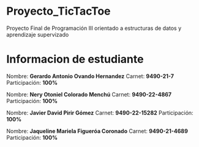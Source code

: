 # Proyecto_TicTacToe
Proyecto Final de Programación III orientado a estructuras de datos y aprendizaje supervizado

# Informacion de estudiante
Nombre: **Gerardo Antonio Ovando Hernandez**
Carnet: **9490-21-7**
Participación: **100%**

Nombre: **Nery Otoniel Colorado Menchú**
Carnet: **9490-22-4867**
Participación: **100%**

Nombre: **Javier David Pirir Gómez**
Carnet: **9490-22-15282**
Participación: **100%**

Nombre: **Jaqueline Mariela Figueróa Coronado**
Carnet: **9490-21-4689**
Participación: **100%**
